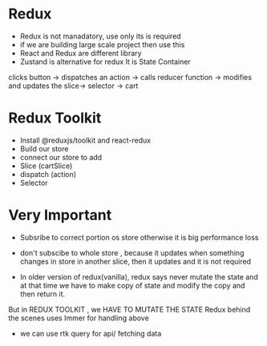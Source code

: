 # Redux
- Redux is not manadatory, use only its is required
- if we are building large scale project then use this
- React and Redux are different library
- Zustand is alternative for redux
It is State Container

clicks button -> dispatches an action -> calls reducer function -> modifies and updates the slice-> selector -> cart

# Redux Toolkit
- Install @reduxjs/toolkit and react-redux
- Build our store
- connect our store to add
- Slice (cartSlice)
- dispatch (action)
- Selector


# Very Important
- Subsribe to correct portion os store otherwise it is big performance loss 
- don't subscibe to whole store , because it updates when something changes in store in another slice, then it updates and it is not required

- In older version of redux(vanilla), redux says never mutate the state and at that time we have to make copy of state and modify the copy and then return it.

But in REDUX TOOLKIT , we HAVE TO MUTATE THE STATE
Redux behind the scenes uses Immer for handling above

- we can use rtk query for api/ fetching data
